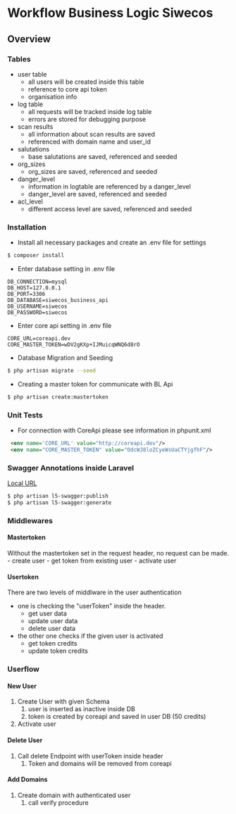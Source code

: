 # Workflow Business Logic Siwecos

## Overview

### Tables
- user table
    - all users will be created inside this table
    - reference to core api token
    - organisation info 
- log table
    - all requests will be tracked inside log table
    - errors are stored for debugging purpose
- scan results
    - all information about scan results are saved
    - referenced with domain name and user_id 
- salutations
    - base salutations are saved, referenced and seeded
- org_sizes
    - org_sizes are saved, referenced and seeded
- danger_level
    - information in logtable are referenced by a danger_level
    - danger_level are saved, referenced and seeded
- acl_level
    - different access level are saved, referenced and seeded

### Installation
- Install all necessary packages and create an .env file for settings
```bash
$ composer install
```

- Enter database setting in .env file
```dotenv
DB_CONNECTION=mysql
DB_HOST=127.0.0.1
DB_PORT=3306
DB_DATABASE=siwecos_business_api
DB_USERNAME=siwecos
DB_PASSWORD=siwecos
```

- Enter core api setting in .env file
```dotenv
CORE_URL=coreapi.dev
CORE_MASTER_TOKEN=wDV2gKXp+IJMuicqWNQ6d8rO
```

- Database Migration and Seeding
```bash
$ php artisan migrate --seed
```

- Creating a master token for communicate with BL Api
```bash
$ php artisan create:mastertoken
```

### Unit Tests
- For connection with CoreApi please see information in phpunit.xml
```xml
 <env name='CORE_URL' value="http://coreapi.dev"/>
 <env name="CORE_MASTER_TOKEN" value="OdcWJ8loZCyeWsUaCTYjgfhF"/>
```

### Swagger Annotations inside Laravel
[Local URL](http://siwecos-business-layer.dev/api/documentation)
```bash
$ php artisan l5-swagger:publish
$ php artisan l5-swagger:generate
```

### Middlewares

#### Mastertoken
Without the mastertoken set in the request header, no request can be made.
    - create user
    - get token from existing user
    - activate user

#### Usertoken
There are two levels of middlware in the user authentication
- one is checking the "userToken" inside the header.
    - get user data
    - update user data
    - delete user data
- the other one checks if the given user is activated
    - get token credits
    - update token credits

### Userflow

#### New User
1. Create User with given Schema
    1. user is inserted as inactive inside DB
    1. token is created by coreapi and saved in user DB (50 credits)
1. Activate user 

#### Delete User
1. Call delete Endpoint with userToken inside header
    1. Token and domains will be removed from coreapi
    
    
#### Add Domains
1. Create domain with authenticated user
    1. call verify procedure